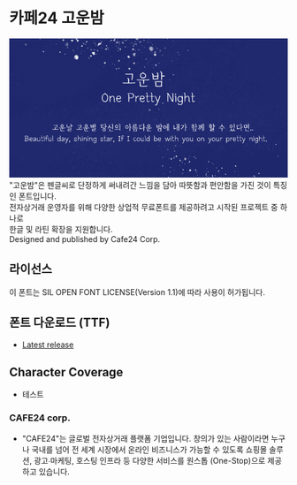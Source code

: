 # 카페24 고운밤
![Preview](./oneprettynight-poster.png)
"고운밤"은 펜글씨로 단정하게 써내려간 느낌을 담아 따뜻함과 편안함을 가진 것이 특징인 폰트입니다.   
전자상거래 운영자를 위해 다양한 상업적 무료폰트를 제공하려고 시작된 프로젝트 중 하나로     
한글 및 라틴 확장을 지원합니다.    
Designed and published by Cafe24 Corp.   

## 라이선스
이 폰트는 SIL OPEN FONT LICENSE(Version 1.1)에 따라 사용이 허가됩니다.   

## 폰트 다운로드 (TTF)
* [Latest release](https://github.com/cafe24fonts/oneprettynight/releases)

## Character Coverage
 - 테스트
 
### CAFE24 corp.
  - "CAFE24"는 글로벌 전자상거래 플랫폼 기업입니다. 
  창의가 있는 사람이라면 누구나 국내를 넘어 전 세계 시장에서 온라인 비즈니스가 가능할 수 있도록 
  쇼핑몰 솔루션, 광고∙마케팅, 호스팅 인프라 등 다양한 서비스를 원스톱 (One-Stop)으로 제공하고 있습니다.   
